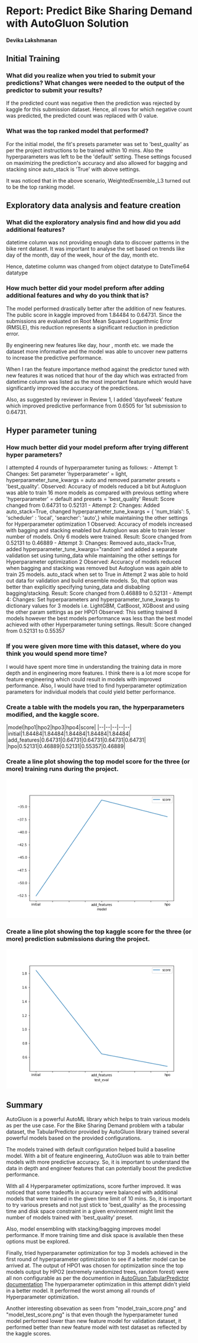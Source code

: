 # Report: Predict Bike Sharing Demand with AutoGluon Solution
#### Devika Lakshmanan

## Initial Training
### What did you realize when you tried to submit your predictions? What changes were needed to the output of the predictor to submit your results?
If the predicted count was negative then the prediction was rejected by kaggle for this submission dataset. Hence, all rows for which negative count was predicted, the predicted count was replaced with 0 value. 

### What was the top ranked model that performed?
For the initial model, the fit's presets parameter was set to 'best_quality' as per the project instructions to be trained within 10 mins. Also the hyperparameters was left to be the 'default' setting. These settings focused on maximizing the prediction's accuracy and also allowed for bagging and stacking since auto_stack is 'True' with above settings.

It was noticed that in the above scenario, WeightedEnsemble_L3 turned out to be the top ranking model.

## Exploratory data analysis and feature creation
### What did the exploratory analysis find and how did you add additional features?
datetime column was not providing enough data to discover patterns in the bike rent dataset.
It was important to analyse the set based on trends like day of the month, day of the week, hour of the day, month etc.

Hence, datetime column was changed from object datatype to DateTime64 datatype

### How much better did your model preform after adding additional features and why do you think that is?
The model performed drastically better after the addition of new features. The public score in kaggle improved from 1.84484 to 0.64731. Since the submissions are evaluated on Root Mean Squared Logarithmic Error (RMSLE), this reduction represents a significant reduction in prediction error.

By engineering new features like day, hour , month etc. we made the dataset more informative and the model was able to uncover new patterns to increase the predictive performance.

When I ran the feature importance method against the predictor tuned with new features it was noticed that hour of the day which was extracted from datetime column was listed as the most important feature which would have significantly improved the accuracy of the predictions.

Also, as suggested by reviewer in Review 1, I added 'dayofweek' feature which improved predictive performance from 0.6505 for 1st submission to 0.64731.

## Hyper parameter tuning
### How much better did your model preform after trying different hyper parameters?
I attempted 4 rounds of hyperparameter tuning as follows:
    - Attempt 1: 
        Changes: Set parameter 'hyperparameter' = light, hyperparameter_tune_kwargs = auto and removed parameter presets = 'best_quality'.
        Observed: Accuracy of models reduced a bit but Autogluon was able to train 16 more models as compared with    previous setting where 'hyperparameter' = default and presets = 'best_quality'
        Result: Score changed from 0.64731 to 0.52131
    - Attempt 2:
        Changes: Added auto_stack=True, changed hyperparameter_tune_kwargs = {
            'num_trials': 5,
        'scheduler' : 'local',
        'searcher': 'auto',} while maintaining the other settings for Hyperparameter optimization 1
        Observed: Accuracy of models increased with bagging and stacking enabled but Autogluon was able to train lesser number of models. Only 6 models were trained.
        Result: Score changed from 0.52131 to 0.46889
    - Attempt 3:
        Changes: Removed auto_stack=True, added hyperparameter_tune_kwargs="random" and added a separate validation set using tuning_data while maintaining the other settings for Hyperparameter optimization 2
        Observed: Accuracy of models reduced when bagging and stacking was removed but Autogluon was again able to train 25 models. auto_stack when set to True in Attempt 2 was able to hold out data for validation and build ensemble models. So, that option was better than explicitly specifying tuning_data and disbabling bagging/stacking.
        Result: Score changed from 0.46889 to 0.52131
    - Attempt 4:
        Changes: Set hyperparameters and hyperparameter_tune_kwargs to dictionary values for 3 models i.e. LightGBM, CatBoost, XGBoost and using the other param settings as per HPO1
        Observed: This setting trained 8 models however the best models performance was less than the best model achieved with other Hyperparameter tuning settings.
        Result: Score changed from 0.52131 to 0.55357
        
### If you were given more time with this dataset, where do you think you would spend more time?
I would have spent more time in understanding the training data in more depth and in engineering more features. 
I think there is a lot more scope for feature engineering which could result in models with improved performance.
Also, I would have tried to find hyperparameter optimization parameters for individual models that could yield better performance.

### Create a table with the models you ran, the hyperparameters modified, and the kaggle score.

|model|hpo1|hpo2|hpo3|hpo4|score|
|--|--|--|--|--|
|initial|1.84484|1.84484|1.84484|1.84484|1.84484|
|add_features|0.64731|0.64731|0.64731|0.64731|0.64731|
|hpo|0.52131|0.46889|0.52131|0.55357|0.46889|

### Create a line plot showing the top model score for the three (or more) training runs during the project.

![model_train_score.png](img/model_train_score.png)

### Create a line plot showing the top kaggle score for the three (or more) prediction submissions during the project.

![model_test_score.png](img/model_test_score.png)

## Summary

AutoGluon is a powerful AutoML library which helps to train various models as per the use case.
For the Bike Sharing Demand problem with a tabular dataset, the TabularPredictor provided by AutoGluon library trained several powerful models based on the provided configurations.

The models trained with default configuration helped build a baseline model.
With a bit of feature engineering, AutoGluon was able to train better models with more predictive accuracy. So, it is important to understand the data in depth and engineer features that can potentially boost the predictive performance.

With all 4 Hyperparameter optimizations, score further improved. It was noticed that some tradeoffs in accuracy were balanced with additional models that were trained in the given time limit of 10 mins. So, it is important to try various presets and not just stick to 'best_quality' as the processing time and disk space constraint in a given environment might limit the number of models trained with 'best_quality' preset.

Also, model ensembling with stacking/bagging improves model performance. If more training time and disk space is available then these options must be explored.

Finally, tried hyperparameter optimization for top 3 models achieved in the first round of hyperparameter optimization to see if a better model can be arrived at. The output of HPO1 was chosen for optimization since the top models output by HPO2 (extremely randomized trees, random forest) were all non configurable as per the documention in [AutoGluon TabularPredictor documentation](https://auto.gluon.ai/stable/api/autogluon.predictor.html#autogluon.tabular.TabularPredictor.fit)
The hyperparameter optimization in this attempt didn't yield in a better model. It performed the worst among all rounds of Hyperparameter optimization.

Another interesting obsevation as seen from "model_train_score.png" and "model_test_score.png" is that even though the hyperparameter tuned model performed lower than new feature model for validation dataset, it performed better than new feature model with test dataset as reflected by the kaggle scores.






